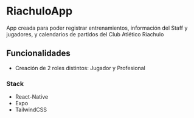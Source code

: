 # RiachuloApp

App creada para poder registrar entrenamientos, información del Staff y jugadores, y calendarios de partidos del Club Atlético Riachulo

## Funcionalidades

- Creación de 2 roles distintos: Jugador y Profesional

### Stack

- React-Native
- Expo
- TailwindCSS